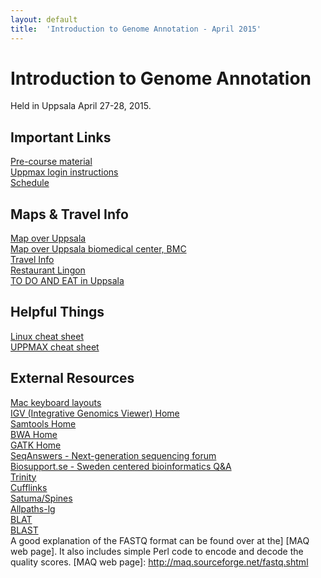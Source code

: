 ```yaml
---
layout: default
title:  'Introduction to Genome Annotation - April 2015'
---
```

 

# Introduction to Genome Annotation

Held in Uppsala April 27-28, 2015.

## Important Links
[Pre-course material](precourse)  
[Uppmax login instructions](practical_session/LoginInstructions)  
[Schedule](schedule)

## Maps & Travel Info
[Map over Uppsala](http://www.uppsalakartan.se/)  
[Map over Uppsala biomedical center, BMC](bmc)  
[Travel Info](travel)  
[Restaurant Lingon](http://www.restauranglingon.com/)  
[TO DO AND EAT in Uppsala](http://www.destinationuppsala.se/en/)

## Helpful Things
[Linux cheat sheet](files/linux-cheat-sheet.pdf)  
[UPPMAX cheat sheet](files/uppmax-cheat-sheet.png)  

## External Resources
[Mac keyboard layouts](../common/mac-keyboard)  
[IGV (Integrative Genomics Viewer) Home](https://www.broadinstitute.org/igv/)  
[Samtools Home](http://www.htslib.org/)  
[BWA Home](http://bio-bwa.sourceforge.net/)  
[GATK Home](https://www.broadinstitute.org/gatk/)  
[SeqAnswers - Next-generation sequencing forum](http://seqanswers.com/)  
[Biosupport.se - Sweden centered bioinformatics Q&A](https://biosupport.se/)   
[Trinity](http://trinityrnaseq.github.io/)  
[Cufflinks](http://cole-trapnell-lab.github.io/cufflinks/)  
[Satuma/Spines](http://www.broadinstitute.org/science/programs/genome-biology/spines)  
[Allpaths-lg](http://www.broadinstitute.org/software/allpaths-lg/blog/?page_id=12)  
[BLAT](http://genome.ucsc.edu/goldenPath/help/blatSpec.html)  
[BLAST](http://www.ncbi.nlm.nih.gov/books/NBK1763/)  
 A good explanation of the FASTQ format can be found over at the] [MAQ web page]. It also includes simple Perl code to encode and decode the quality scores.
 [MAQ web page]: http://maq.sourceforge.net/fastq.shtml